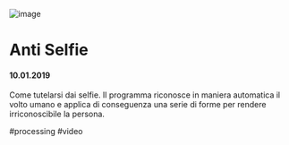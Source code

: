 ![image](https://github.com/KeremTurkyilmaz/TypeMismatchSketches/blob/master/Anti%20Selfie/image/AntiSelfie.png)

# Anti Selfie

#### 10.01.2019

Come tutelarsi dai selfie. Il programma riconosce in maniera automatica il volto umano e applica di conseguenza una serie di forme per rendere irriconoscibile la persona.

\#processing \#video
